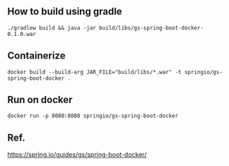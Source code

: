 ## How to build using gradle

```
./gradlew build && java -jar build/libs/gs-spring-boot-docker-0.1.0.war
```

## Containerize

```
docker build --build-arg JAR_FILE="build/libs/*.war" -t springio/gs-spring-boot-docker .
```

## Run on docker

```
docker run -p 8080:8080 springio/gs-spring-boot-docker
```

## Ref.
https://spring.io/guides/gs/spring-boot-docker/



